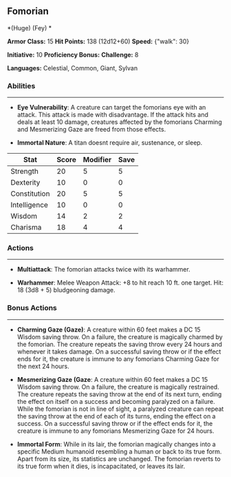 ## Fomorian
*(Huge) (Fey) *

**Armor Class:** 15
**Hit Points:** 138 (12d12+60)
**Speed:** {"walk": 30}

**Initiative:** 10
**Proficiency Bonus:**
**Challenge:** 8

**Languages:** Celestial, Common, Giant, Sylvan

### Abilities
 --- 
- **Eye Vulnerability**: A creature can target the fomorians eye with an attack. This attack is made with disadvantage. If the attack hits and deals at least 10 damage, creatures affected by the fomorians Charming and Mesmerizing Gaze are freed from those effects.

- **Immortal Nature**: A titan doesnt require air, sustenance, or sleep.



| Stat | Score | Modifier | Save |
| ---- | ---- | ---- | ---- |
| Strength | 20 | 5 | 5 |
| Dexterity | 10 | 0 | 0 |
| Constitution | 20 | 5 | 5 |
| Intelligence | 10 | 0 | 0 |
| Wisdom | 14 | 2 | 2 |
| Charisma | 18 | 4 | 4 |

### Actions
 --- 
- **Multiattack**: The fomorian attacks twice with its warhammer.

- **Warhammer**: Melee Weapon Attack: +8 to hit  reach 10 ft.  one target. Hit: 18 (3d8 + 5) bludgeoning damage.

### Bonus Actions
 --- 
- **Charming Gaze (Gaze)**: A creature within 60 feet makes a DC 15 Wisdom saving throw. On a failure, the creature is magically charmed by the fomorian. The creature repeats the saving throw every 24 hours and whenever it takes damage. On a successful saving throw or if the effect ends for it, the creature is immune to any fomorians Charming Gaze for the next 24 hours.

- **Mesmerizing Gaze (Gaze**: A creature within 60 feet makes a DC 15 Wisdom saving throw. On a failure, the creature is magically restrained. The creature repeats the saving throw at the end of its next turn, ending the effect on itself on a success and becoming paralyzed on a failure. While the fomorian is not in line of sight, a paralyzed creature can repeat the saving throw at the end of each of its turns, ending the effect on a success. On a successful saving throw or if the effect ends for it, the creature is immune to any fomorians Mesmerizing Gaze for 24 hours.

- **Immortal Form**: While in its lair, the fomorian magically changes into a specific Medium humanoid resembling a human or back to its true form. Apart from its size, its statistics are unchanged. The fomorian reverts to its true form when it dies, is incapacitated, or leaves its lair.

